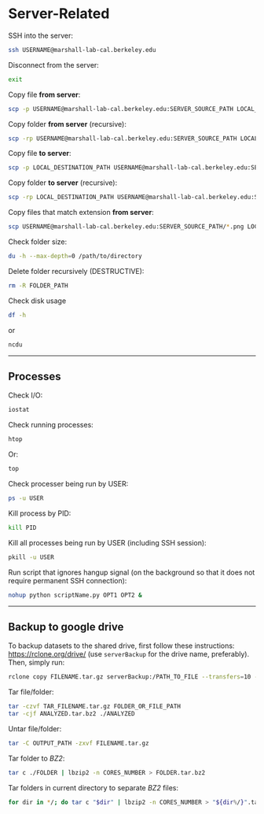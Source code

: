 # Server-Related

SSH into the server:

```bash
ssh USERNAME@marshall-lab-cal.berkeley.edu
```

Disconnect from the server:

```bash
exit
```


Copy file **from server**:

```bash
scp -p USERNAME@marshall-lab-cal.berkeley.edu:SERVER_SOURCE_PATH LOCAL_DESTINATION_PATH
```

Copy folder **from server** (recursive):

```bash
scp -rp USERNAME@marshall-lab-cal.berkeley.edu:SERVER_SOURCE_PATH LOCAL_DESTINATION_PATH
```


Copy file **to server**:

```bash
scp -p LOCAL_DESTINATION_PATH USERNAME@marshall-lab-cal.berkeley.edu:SERVER_SOURCE_PATH
```

Copy folder **to server** (recursive):

```bash
scp -rp LOCAL_DESTINATION_PATH USERNAME@marshall-lab-cal.berkeley.edu:SERVER_SOURCE_PATH
```

Copy files that match extension **from server**:

```bash
scp USERNAME@marshall-lab-cal.berkeley.edu:SERVER_SOURCE_PATH/*.png LOCAL_DESTINATION_PATH
```

Check folder size:

```bash
du -h --max-depth=0 /path/to/directory
```

Delete folder recursively (DESTRUCTIVE):

```bash
rm -R FOLDER_PATH
```

Check disk usage
```bash
df -h
```

or 

```bash
ncdu
```

<hr>

## Processes

Check I/O:

```bash
iostat
```


Check running processes:

```bash
htop
```

Or:

```bash
top
```

Check processer being run by USER:

```bash
ps -u USER
```

Kill process by PID:

```bash
kill PID
```

Kill all processes being run by USER (including SSH session):

```bash
pkill -u USER
```

Run script that ignores hangup signal (on the background so that it does not require permanent SSH connection):

```bash
nohup python scriptName.py OPT1 OPT2 &
```

<hr>

## Backup to google drive

To backup datasets to the shared drive, first follow these instructions: https://rclone.org/drive/ (use `serverBackup` for the drive name, preferably). Then, simply run:

```bash
rclone copy FILENAME.tar.gz serverBackup:/PATH_TO_FILE --transfers=10 --checkers=10 --fast-list --drive-chunk-size=256M --verbose 
```

Tar file/folder:

```bash
tar -czvf TAR_FILENAME.tar.gz FOLDER_OR_FILE_PATH
tar -cjf ANALYZED.tar.bz2 ./ANALYZED
```

Untar file/folder:

```bash
tar -C OUTPUT_PATH -zxvf FILENAME.tar.gz
```

Tar folder to *BZ2*:

```bash
tar c ./FOLDER | lbzip2 -n CORES_NUMBER > FOLDER.tar.bz2
```

Tar folders in current directory to separate *BZ2* files:

```bash
for dir in */; do tar c "$dir" | lbzip2 -n CORES_NUMBER > "${dir%/}".tar.bz2; done
```
